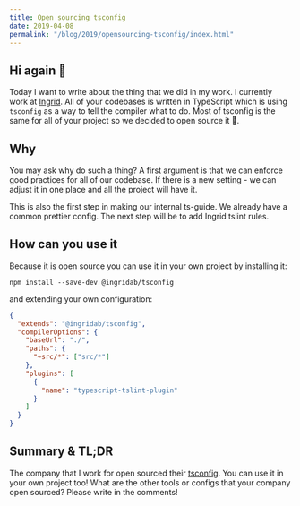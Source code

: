 ```yaml
---
title: Open sourcing tsconfig
date: 2019-04-08
permalink: "/blog/2019/opensourcing-tsconfig/index.html"
---
```


## Hi again 🖖

Today I want to write about the thing that we did in my work. I currently work at [Ingrid](https://www.ingrid.com/). All of your codebases is written in TypeScript which is using `tsconfig` as a way
to tell the compiler what to do. Most of tsconfig is the same for all of your project
so we decided to open source it 🎉.

## Why

You may ask why do such a thing? A first argument is that we can enforce good practices
for all of our codebase. If there is a new setting - we can adjust it in one place and
all the project will have it.

This is also the first step in making our internal ts-guide. We already have a common
prettier config. The next step will be to add Ingrid tslint rules.

## How can you use it

Because it is open source you can use it in your own project by installing it:

```shell
npm install --save-dev @ingridab/tsconfig
```

and extending your own configuration:

```json
{
  "extends": "@ingridab/tsconfig",
  "compilerOptions": {
    "baseUrl": "./",
    "paths": {
      "~src/*": ["src/*"]
    },
    "plugins": [
      {
        "name": "typescript-tslint-plugin"
      }
    ]
  }
}
```

## Summary & TL;DR

The company that I work for open sourced their [tsconfig](https://www.npmjs.com/package/@ingridab/tsconfig).
You can use it in your own project too! What are the other
tools or configs that your company open sourced? Please write in the comments!
